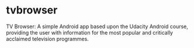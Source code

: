 # tvbrowser
TV Browser: A simple Android app based upon the Udacity Android course, providing the user with information for the most popular and critically acclaimed television programmes.
